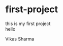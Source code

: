 # first-project
this is my first project
<br>
hello
<table>
  <thead>
    Vikas Sharma
  </thead>
</table>
